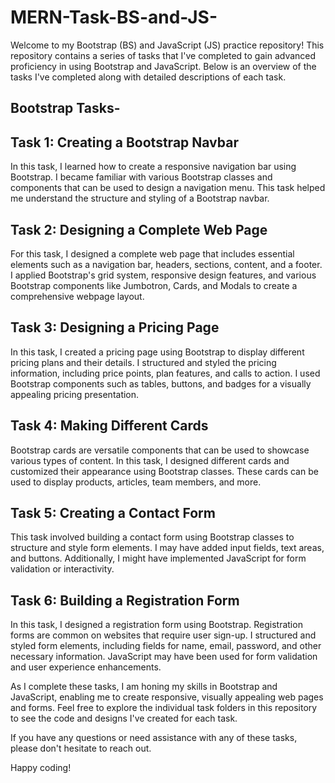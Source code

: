 # MERN-Task-BS-and-JS-

Welcome to my Bootstrap (BS) and JavaScript (JS) practice repository! This repository contains a series of tasks that I've completed to gain advanced proficiency in using Bootstrap and JavaScript. Below is an overview of the tasks I've completed along with detailed descriptions of each task.

## Bootstrap Tasks-
## Task 1: Creating a Bootstrap Navbar

In this task, I learned how to create a responsive navigation bar using Bootstrap. I became familiar with various Bootstrap classes and components that can be used to design a navigation menu. This task helped me understand the structure and styling of a Bootstrap navbar.

## Task 2: Designing a Complete Web Page

For this task, I designed a complete web page that includes essential elements such as a navigation bar, headers, sections, content, and a footer. I applied Bootstrap's grid system, responsive design features, and various Bootstrap components like Jumbotron, Cards, and Modals to create a comprehensive webpage layout.

## Task 3: Designing a Pricing Page

In this task, I created a pricing page using Bootstrap to display different pricing plans and their details. I structured and styled the pricing information, including price points, plan features, and calls to action. I used Bootstrap components such as tables, buttons, and badges for a visually appealing pricing presentation.

## Task 4: Making Different Cards

Bootstrap cards are versatile components that can be used to showcase various types of content. In this task, I designed different cards and customized their appearance using Bootstrap classes. These cards can be used to display products, articles, team members, and more.

## Task 5: Creating a Contact Form

This task involved building a contact form using Bootstrap classes to structure and style form elements. I may have added input fields, text areas, and buttons. Additionally, I might have implemented JavaScript for form validation or interactivity.

## Task 6: Building a Registration Form

In this task, I designed a registration form using Bootstrap. Registration forms are common on websites that require user sign-up. I structured and styled form elements, including fields for name, email, password, and other necessary information. JavaScript may have been used for form validation and user experience enhancements.

As I complete these tasks, I am honing my skills in Bootstrap and JavaScript, enabling me to create responsive, visually appealing web pages and forms. Feel free to explore the individual task folders in this repository to see the code and designs I've created for each task.

If you have any questions or need assistance with any of these tasks, please don't hesitate to reach out.

Happy coding!

